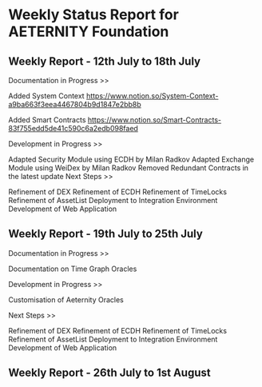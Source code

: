 
# Weekly Status Report for AETERNITY Foundation

## Weekly Report - 12th July to 18th July

Documentation in Progress >>

Added System Context
https://www.notion.so/System-Context-a9ba663f3eea4467804b9d1847e2bb8b

Added Smart Contracts
https://www.notion.so/Smart-Contracts-83f755edd5de41c590c6a2edb098faed

Development in Progress >>

Adapted Security Module using ECDH by Milan Radkov
Adapted Exchange Module using WeiDex by Milan Radkov
Removed Redundant Contracts in the latest update
Next Steps >>

Refinement of DEX
Refinement of ECDH
Refinement of TimeLocks
Refinement of AssetList
Deployment to Integration Environment
Development of Web Application


## Weekly Report - 19th July to 25th July

Documentation in Progress >>

Documentation on Time Graph Oracles

Development in Progress >>

Customisation of Aeternity Oracles

Next Steps >>

Refinement of DEX
Refinement of ECDH
Refinement of TimeLocks
Refinement of AssetList
Deployment to Integration Environment
Development of Web Application


## Weekly Report - 26th July to 1st August
